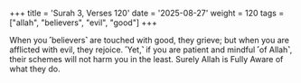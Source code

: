+++
title = 'Surah 3, Verses 120'
date = '2025-08-27'
weight = 120
tags = ["allah", "believers", "evil", "good"]
+++

When you ˹believers˺ are touched with good, they grieve; but when you are afflicted with evil, they rejoice. ˹Yet,˺ if you are patient and mindful ˹of Allah˺, their schemes will not harm you in the least. Surely Allah is Fully Aware of what they do.
